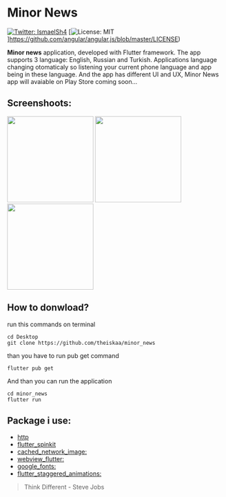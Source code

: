 # Minor News
[![Twitter: IsmaelSh4](https://img.shields.io/twitter/follow/IsmaelSh4?style=social)](https://twitter.com/IsmaelSh4)
[![License: MIT](https://img.shields.io/npm/l/license?color=red&label=Minor%20News&logo=minor&logoColor=black)]https://github.com/angular/angular.js/blob/master/LICENSE)


**Minor news** application, developed with Flutter framework. The app supports 3 language: English, Russian and Turkish. Applications language changing otomaticaly so listening your current phone language and app being in these language. And the app has different UI and UX, Minor News app will avaiable on Play Store coming soon...

## Screenshoots: 
<img src="https://github.com/theiskaa/minor_news/blob/main/assets/screenshots/1.png" width="200"> <img
src="https://github.com/theiskaa/minor_news/blob/main/assets/screenshots/2.png" width="200"> <img 
src="https://github.com/theiskaa/minor_news/blob/main/assets/screenshots/3.png" width="200"> 

## How to donwload?
run this commands on terminal
```
cd Desktop
git clone https://github.com/theiskaa/minor_news
```
than you have to run pub get command
```
flutter pub get
```
And than you can run the application
```
cd minor_news 
flutter run
```

## Package i use:
- [http](https://pub.dev/packages/http)
- [flutter_spinkit](https://pub.dev/packages/flutter_spinkit)
- [cached_network_image:](https://pub.dev/packages/cached_network_image)
- [webview_flutter:](https://pub.dev/packages/webview_flutter)
- [google_fonts:](https://pub.dev/packages/google_fonts) 
- [flutter_staggered_animations:](https://pub.dev/packages/flutter_staggered_animations)


> Think Different - Steve Jobs
